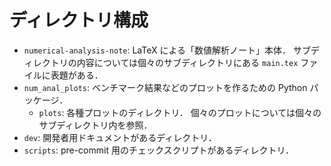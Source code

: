 # ディレクトリ構成

- `numerical-analysis-note`:
  LaTeX による「数値解析ノート」本体．
  サブディレクトリの内容については個々のサブディレクトリにある `main.tex` ファイルに表題がある．
- `num_anal_plots`:
  ベンチマーク結果などのプロットを作るための Python パッケージ．
  - `plots`:
    各種プロットのディレクトリ．
    個々のプロットについては個々のサブディレクトリ内を参照．
- `dev`:
  開発者用ドキュメントがあるディレクトリ．
- `scripts`:
  pre-commit 用のチェックスクリプトがあるディレクトリ．
